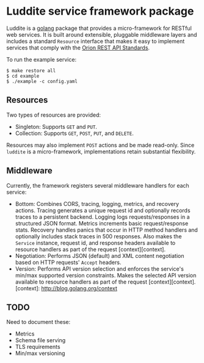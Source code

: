 # Luddite service framework package

Luddite is a [golang][golang] package that provides a micro-framework
for RESTful web services.  It is built around extensible, pluggable
middleware layers and includes a standard `Resource` interface that
makes it easy to implement services that comply with the
[Orion REST API Standards][apistds].

[golang]: http://golang.org/
[apistds]: https://github.com/SpirentOrion/orion-docs/blob/master/api/api-standards.md

To run the example service:

    $ make restore all
    $ cd example
    $ ./example -c config.yaml

## Resources

Two types of resources are provided:

* Singleton: Supports `GET` and `PUT`.
* Collection: Supports `GET`, `POST`, `PUT`, and `DELETE`.

Resources may also implement `POST` actions and be made read-only.
Since `luddite` is a micro-framework, implementations retain
substantial flexibility.

## Middleware

Currently, the framework registers several middleware handlers for
each service:

* Bottom: Combines CORS, tracing, logging, metrics, and recovery
  actions. Tracing generates a unique request id and optionally
  records traces to a persistent backend.  Logging logs
  requests/responses in a structured JSON format.  Metrics
  increments basic request/response stats.  Recovery handles panics
  that occur in HTTP method handlers and optionally includes stack
  traces in 500 responses.  Also makes the `Service` instance,
  request id, and response headers available to resource handlers as
  part of the request [context][context].
* Negotiation: Performs JSON (default) and XML content negotiation
  based on HTTP requests' `Accept` headers.
* Version: Performs API version selection and enforces the service's min/max
  supported version constraints.  Makes the selected API version available
  to resource handlers as part of the request [context][context].
[context]: http://blog.golang.org/context

## TODO

Need to document these:
* Metrics
* Schema file serving
* TLS requirements
* Min/max versioning
